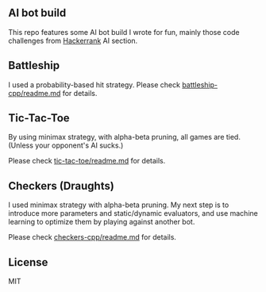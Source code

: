 ## AI bot build 
This repo features some AI bot build I wrote for fun, mainly those code challenges from 
[Hackerrank](https://www.hackerrank.com/domains/ai) AI section. 

## Battleship 

I used a probability-based hit strategy. 
Please check [battleship-cpp/readme.md](battleship-cpp/readme.md) for details. 

## Tic-Tac-Toe 

By using minimax strategy, with alpha-beta pruning, all games are tied. 
(Unless your opponent's AI sucks.)

Please check [tic-tac-toe/readme.md](tic-tac-toe/readme.md) for details.

## Checkers (Draughts)

I used minimax strategy with alpha-beta pruning. 
My next step is to introduce more parameters and static/dynamic evaluators, 
and use machine learning to optimize them by playing against another bot. 

Please check [checkers-cpp/readme.md](checkers-cpp/readme.md) for details. 

## License 

MIT